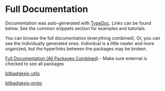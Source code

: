 # Full Documentation

Documentation was auto-generated with [TypeDoc](https://typedoc.org/). Links can be found below. See the common snippets section for examples and tutorials.&#x20;

You can browse the full documentation (everything combined). Or, you can see the individually generated ones. Individual is a little neater and more organized, but the hyperlinks between the packages may be broken.

[Full Documentation (All Packages Combined)](https://bitbadges.github.io/bitbadgesjs/packages/bitbadgesjs/docs/modules.html) - Make sure external is checked to see all packages

[bitbadgesjs-utils](https://bitbadges.github.io/bitbadgesjs/packages/utils/docs/modules.html)

[bitbadgesjs-proto](https://bitbadges.github.io/bitbadgesjs/packages/proto/docs/modules.html)
